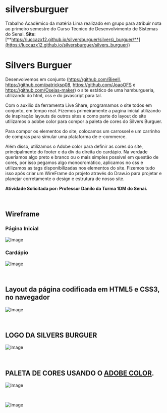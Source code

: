 # silversburguer
Trabalho Acadêmico da matéria Lima realizado em grupo para atribuir nota ao primeiro semestre do Curso Técnico de Desenvolvimento de Sistemas do Senai.
**Site:** [**https://luccazx12.github.io/silversburguer/silvers\_burguer/**](https://luccazx12.github.io/silversburguer/silvers_burguer/)

# **Silvers Burguer**
Desenvolvemos em conjunto (https://github.com/Bieell, https://github.com/patricksp08, https://github.com/JoaoOFS e https://github.com/Oseias-maker) o site estático de uma hamburgueria, utilizando do html, css e do javascript para tal.

Com o auxilio da ferramenta Live Share, programamos o site todos em conjunto, em tempo real. Fizemos primeiramente a pagina inicial utilizando de inspiração layouts de outros sites e como parte do layout do site utilizamos o adobe color para compor a paleta de cores do Silvers Burguer.

Para compor os elementos do site, colocamos um carrossel e um carrinho de compras para simular uma plataforma de e-commerce.

Além disso, utilizamos o Adobe color para definir as cores do site, principalmente do footer e da div da direita do cardápio. Na verdade queriamos algo preto e branco ou o mais simples possível em questão de cores, por isso pegamos algo monocromático, aplicamos no css e utilizamos as tags disponibilizadas nos elementos do site.
Fizemos tudo isso após criar um WireFrame do projeto através do Draw.io para projetar e planejar corretamente o design e estrutura de nosso site.

**Atividade Solicitada por: Professor Danilo da Turma 1DM do Senai.**


&nbsp;
 
 
 ## **Wireframe**

### Página Inicial
![Image](https://github.com/Luccazx12/silversburguer/blob/main/silvers_burguer/Wireframe/Wireframe_SilversBurguer_PagInicial.jpg)


 ### Cardápio
![Image](https://github.com/Luccazx12/silversburguer/blob/main/silvers_burguer/Wireframe/Wireframe_SilversBurguer_Cardapio.jpg)


&nbsp;


## **Layout da página codificada em HTML5 e CSS3, no navegador**

![Image](https://github.com/Luccazx12/silversburguer/blob/main/silvers_burguer/Imagens/layoutnav.png)


&nbsp;


## **LOGO DA SILVERS BURGUER**

![Image](https://github.com/Luccazx12/silversburguer/blob/main/silvers_burguer/Imagens/LogoSB.png)


&nbsp;


## **PALETA DE CORES USANDO O [ADOBE COLOR](https://color.adobe.com/pt/).**

![Image](https://github.com/Luccazx12/silversburguer/blob/main/silvers_burguer/Imagens/paleta.png)


&nbsp;


![Image](https://github.com/Luccazx12/silversburguer/blob/main/silvers_burguer/Imagens/paleta2.png)
